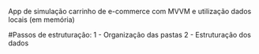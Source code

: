 App de simulação carrinho de e-commerce com MVVM e utilização dados locais (em memória)

#Passos de estruturação:
1 - Organização das pastas
2 - Estruturação dos dados
